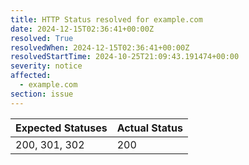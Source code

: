 ```yaml
---
title: HTTP Status resolved for example.com
date: 2024-12-15T02:36:41+00:00Z
resolved: True
resolvedWhen: 2024-12-15T02:36:41+00:00Z
resolvedStartTime: 2024-10-25T21:09:43.191474+00:00
severity: notice
affected:
  - example.com
section: issue
---
```


| Expected Statuses | Actual Status  |
|-------------------|----------------|
| 200, 301, 302 | 200 |
